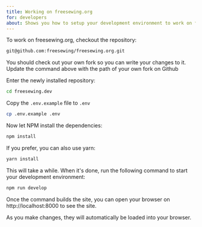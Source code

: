 ```yaml
---
title: Working on freesewing.org
for: developers
about: Shows you how to setup your development environment to work on freesewing.org, our website for makers
---
```


To work on freesewing.org, checkout the repository:

```bash
git@github.com:freesewing/freesewing.org.git
```

<Note>
You should check out your own fork so you can write your changes to it.
Update the command above with the path of your own fork on Github
</Note>

Enter the newly installed repository:

```bash
cd freesewing.dev
```

Copy the `.env.example` file to `.env`

```bash
cp .env.example .env
```

Now let NPM install the dependencies:

```bash
npm install
```

If you prefer, you can also use yarn:

```bash
yarn install
```

This will take a while. When it's done, 
run the following command to start your development environment:

```bash
npm run develop
```

Once the command builds the site, you can open your browser on http://localhost:8000 to see the site.

As you make changes, they will automatically be loaded into your browser.
